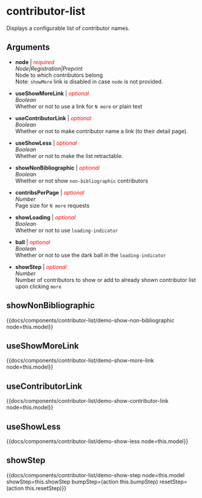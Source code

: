 # contributor-list


Displays a configurable list of contributor names.

## **Arguments**  

- **node** | <span style="color:red"> *required* </span>  
*Node|Registration|Preprint*  
Node to which contributors belong  
Note: `showMore` link is disabled in case `node` is not provided.

- **useShowMoreLink** | <span style="color:red"> *optional* </span>  
*Boolean*  
Whether or not to use a link for `N more` or plain text

- **useContributorLink** | <span style="color:red"> *optional* </span>  
*Boolean*  
Whether or not to make contributor name a link (to their detail page).

- **useShowLess** | <span style="color:red"> *optional* </span>  
*Boolean*  
Whether or not to make the list retractable.

- **showNonBibliographic** | <span style="color:red"> *optional* </span>  
*Boolean*  
Whether or not show `non-bibliographic` contributors

- **contribsPerPage** | <span style="color:red"> *optional* </span>  
*Number*  
Page size for `N more` requests

- **showLoading** | <span style="color:red"> *optional* </span>  
*Boolean*  
Whether or not to use `loading-indicator`

- **ball** | <span style="color:red"> *optional* </span>  
*Boolean*  
Whether or not to use the dark ball in the `loading-indicator`

- **showStep** | <span style="color:red"> *optional* </span>  
*Number*  
Number of contributors to show or add to already shown contributor list upon clicking `more`

## showNonBibliographic
{{docs/components/contributor-list/demo-show-non-bibliographic node=this.model}}

## useShowMoreLink
{{docs/components/contributor-list/demo-show-more-link node=this.model}}

## useContributorLink
{{docs/components/contributor-list/demo-show-contributor-link node=this.model}}

## useShowLess
{{docs/components/contributor-list/demo-show-less node=this.model}}

## showStep
{{docs/components/contributor-list/demo-show-step node=this.model showStep=this.showStep bumpStep=(action this.bumpStep)
  resetStep=(action this.resetStep)}}
